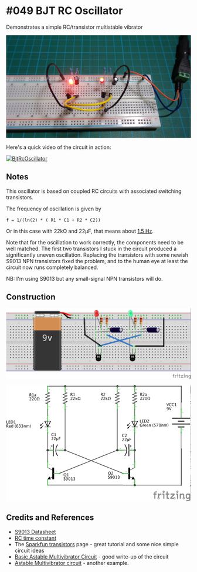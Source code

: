 # #049 BJT RC Oscillator

Demonstrates a simple RC/transistor multistable vibrator

![The Build](./assets/BjtRcOscillator_build.jpg?raw=true)

Here's a quick video of the circuit in action:

[![BjtRcOscillator](https://img.youtube.com/vi/OeX0hf5fvPA/0.jpg)](https://www.youtube.com/watch?v=OeX0hf5fvPA)

## Notes

This oscillator is based on coupled RC circuits with associated switching transistors.

The frequency of oscillation is given by

    f = 1/(ln(2) * ( R1 * C1 + R2 * C2))

Or in this case with 22kΩ and 22μF, that means about
[1.5 Hz](https://www.wolframalpha.com/input/?i=%28ln%282%29+*+%28+22000+*+22*10%5E-6+%2B+22000+*+22*10%5E-6+%29%29%5E-1).

Note that for the oscillation to work correctly, the components need to be well matched.
The first two transistors I stuck in the circuit produced a significantly uneven oscillation.
Replacing the transistors with some newish S9013 NPN transistors fixed the problem,
and to the human eye at least the circuit now runs completely balanced.

NB: I'm using S9013 but any small-signal NPN transistors will do.

## Construction

![The Breadboard](./assets/BjtRcOscillator_bb.jpg?raw=true)

![The Schematic](./assets/BjtRcOscillator_schematic.jpg?raw=true)

## Credits and References

* [S9013 Datasheet](https://www.futurlec.com/Transistors/S9013.shtml)
* [RC time constant](http://en.wikipedia.org/wiki/RC_time_constant)
* The [Sparkfun transistors](https://learn.sparkfun.com/tutorials/transistors) page - great tutorial and some nice simple circuit ideas
* [Basic Astable Multivibrator Circuit](http://www.electronics-tutorials.ws/waveforms/astable.html) - good write-up of the circuit
* [Astable Multivibrator circuit](http://www.pcbheaven.com/userpages/basic_transistor_circuits/) - another example.
